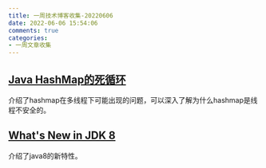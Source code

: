 ```yaml
---
title: 一周技术博客收集-20220606
date: 2022-06-06 15:54:06
comments: true
categories: 
- 一周文章收集
---
```


## [Java HashMap的死循环](https://coolshell.cn/articles/9606.html)

介绍了hashmap在多线程下可能出现的问题，可以深入了解为什么hashmap是线程不安全的。


## [What's New in JDK 8](https://www.oracle.com/java/technologies/javase/8-whats-new.html)

介绍了java8的新特性。

